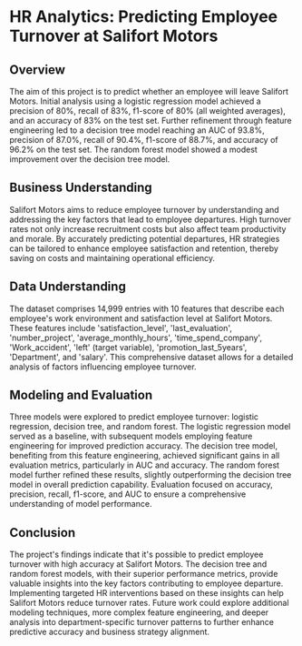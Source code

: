 # HR Analytics: Predicting Employee Turnover at Salifort Motors

## Overview
The aim of this project is to predict whether an employee will leave Salifort Motors. Initial analysis using a logistic regression model achieved a precision of 80%, recall of 83%, f1-score of 80% (all weighted averages), and an accuracy of 83% on the test set. Further refinement through feature engineering led to a decision tree model reaching an AUC of 93.8%, precision of 87.0%, recall of 90.4%, f1-score of 88.7%, and accuracy of 96.2% on the test set. The random forest model showed a modest improvement over the decision tree model.

## Business Understanding
Salifort Motors aims to reduce employee turnover by understanding and addressing the key factors that lead to employee departures. High turnover rates not only increase recruitment costs but also affect team productivity and morale. By accurately predicting potential departures, HR strategies can be tailored to enhance employee satisfaction and retention, thereby saving on costs and maintaining operational efficiency.

## Data Understanding
The dataset comprises 14,999 entries with 10 features that describe each employee's work environment and satisfaction level at Salifort Motors. These features include 'satisfaction_level', 'last_evaluation', 'number_project', 'average_monthly_hours', 'time_spend_company', 'Work_accident', 'left' (target variable), 'promotion_last_5years', 'Department', and 'salary'. This comprehensive dataset allows for a detailed analysis of factors influencing employee turnover.

## Modeling and Evaluation
Three models were explored to predict employee turnover: logistic regression, decision tree, and random forest. The logistic regression model served as a baseline, with subsequent models employing feature engineering for improved prediction accuracy. The decision tree model, benefiting from this feature engineering, achieved significant gains in all evaluation metrics, particularly in AUC and accuracy. The random forest model further refined these results, slightly outperforming the decision tree model in overall prediction capability. Evaluation focused on accuracy, precision, recall, f1-score, and AUC to ensure a comprehensive understanding of model performance.

## Conclusion
The project's findings indicate that it's possible to predict employee turnover with high accuracy at Salifort Motors. The decision tree and random forest models, with their superior performance metrics, provide valuable insights into the key factors contributing to employee departure. Implementing targeted HR interventions based on these insights can help Salifort Motors reduce turnover rates. Future work could explore additional modeling techniques, more complex feature engineering, and deeper analysis into department-specific turnover patterns to further enhance predictive accuracy and business strategy alignment.

